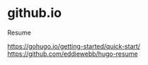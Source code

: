 # github.io

Resume

https://gohugo.io/getting-started/quick-start/
https://github.com/eddiewebb/hugo-resume
